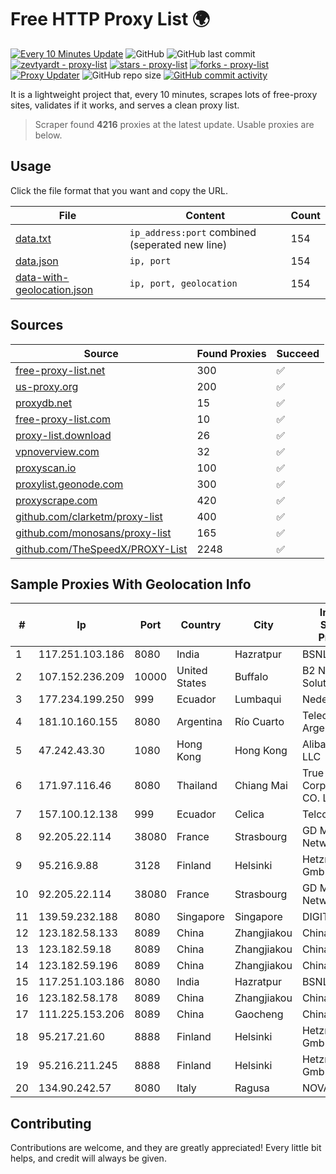 
# Free HTTP Proxy List 🌍

[![Every 10 Minutes Update](https://github.com/mertguvencli/http-proxy-list/actions/workflows/main.yml/badge.svg?branch=main)](https://github.com/mertguvencli/http-proxy-list/actions/workflows/main.yml)
![GitHub](https://img.shields.io/github/license/mertguvencli/http-proxy-list)
![GitHub last commit](https://img.shields.io/github/last-commit/mertguvencli/http-proxy-list)
[![zevtyardt - proxy-list](https://img.shields.io/static/v1?label=zevtyardt&message=proxy-list&color=blue&logo=github)](https://github.com/zevtyardt/proxy-list "Go to GitHub repo")
[![stars - proxy-list](https://img.shields.io/github/stars/zevtyardt/proxy-list?style=social)](https://github.com/zevtyardt/proxy-list)
[![forks - proxy-list](https://img.shields.io/github/forks/zevtyardt/proxy-list?style=social)](https://github.com/zevtyardt/proxy-list)
[![Proxy Updater](https://github.com/zevtyardt/proxy-list/workflows/Proxy%20Updater/badge.svg)](https://github.com/zevtyardt/proxy-list/actions?query=workflow:"Proxy+Updater")
![GitHub repo size](https://img.shields.io/github/repo-size/zevtyardt/proxy-list)
[![GitHub commit activity](https://img.shields.io/github/commit-activity/m/zevtyardt/proxy-list?logo=commits)](https://github.com/zevtyardt/proxy-list/commits/main)

It is a lightweight project that, every 10 minutes, scrapes lots of free-proxy sites, validates if it works, and serves a clean proxy list.

> Scraper found **4216** proxies at the latest update. Usable proxies are below.

## Usage

Click the file format that you want and copy the URL.

|File|Content|Count|
|----|-------|-----|
|[data.txt](https://raw.githubusercontent.com/mertguvencli/http-proxy-list/main/proxy-list/data.txt)|`ip_address:port` combined (seperated new line)|154|
|[data.json](https://raw.githubusercontent.com/mertguvencli/http-proxy-list/main/proxy-list/data.json)|`ip, port`|154|
|[data-with-geolocation.json](https://raw.githubusercontent.com/mertguvencli/http-proxy-list/main/proxy-list/data-with-geolocation.json)|`ip, port, geolocation`|154|

## Sources

|Source|Found Proxies|Succeed|
|------|-------------|-------|
|[free-proxy-list.net](https://free-proxy-list.net)|300|✅|
|[us-proxy.org](https://www.us-proxy.org)|200|✅|
|[proxydb.net](http://proxydb.net)|15|✅|
|[free-proxy-list.com](https://free-proxy-list.com/?page=&port=&type%5B%5D=http&type%5B%5D=https&up_time=0&search=Search)|10|✅|
|[proxy-list.download](https://www.proxy-list.download/HTTP)|26|✅|
|[vpnoverview.com](https://vpnoverview.com/privacy/anonymous-browsing/free-proxy-servers)|32|✅|
|[proxyscan.io](https://www.proxyscan.io)|100|✅|
|[proxylist.geonode.com](https://proxylist.geonode.com/api/proxy-list?limit=300&page=1&sort_by=lastChecked&sort_type=desc&protocols=http,https)|300|✅|
|[proxyscrape.com](https://api.proxyscrape.com/v2/?request=displayproxies&protocol=http&timeout=10000&country=all&ssl=all&anonymity=all)|420|✅|
|[github.com/clarketm/proxy-list](https://raw.githubusercontent.com/clarketm/proxy-list/master/proxy-list-raw.txt)|400|✅|
|[github.com/monosans/proxy-list](https://raw.githubusercontent.com/monosans/proxy-list/main/proxies/http.txt)|165|✅|
|[github.com/TheSpeedX/PROXY-List](https://raw.githubusercontent.com/TheSpeedX/PROXY-List/master/http.txt)|2248|✅|


## Sample Proxies With Geolocation Info

|#|Ip|Port|Country|City|Internet Service Provider|
|-|--|----|-------|----|-------------------------|
|1|117.251.103.186|8080|India|Hazratpur|BSNL Internet|
|2|107.152.236.209|10000|United States|Buffalo|B2 Net Solutions Inc.|
|3|177.234.199.250|999|Ecuador|Lumbaqui|Nedetel S.A.|
|4|181.10.160.155|8080|Argentina|Río Cuarto|Telecom Argentina S.A|
|5|47.242.43.30|1080|Hong Kong|Hong Kong|Alibaba.com LLC|
|6|171.97.116.46|8080|Thailand|Chiang Mai|True Internet Corporation CO. Ltd.|
|7|157.100.12.138|999|Ecuador|Celica|Telconet S.A|
|8|92.205.22.114|38080|France|Strasbourg|GD MASS Network|
|9|95.216.9.88|3128|Finland|Helsinki|Hetzner Online GmbH|
|10|92.205.22.114|38080|France|Strasbourg|GD MASS Network|
|11|139.59.232.188|8080|Singapore|Singapore|DIGITALOCEAN|
|12|123.182.58.133|8089|China|Zhangjiakou|Chinanet|
|13|123.182.59.18|8089|China|Zhangjiakou|Chinanet|
|14|123.182.59.196|8089|China|Zhangjiakou|Chinanet|
|15|117.251.103.186|8080|India|Hazratpur|BSNL Internet|
|16|123.182.58.178|8089|China|Zhangjiakou|Chinanet|
|17|111.225.153.206|8089|China|Gaocheng|Chinanet|
|18|95.217.21.60|8888|Finland|Helsinki|Hetzner Online GmbH|
|19|95.216.211.245|8888|Finland|Helsinki|Hetzner Online GmbH|
|20|134.90.242.57|8080|Italy|Ragusa|NOVAQUADRI|



## Contributing

Contributions are welcome, and they are greatly appreciated! Every
little bit helps, and credit will always be given.

